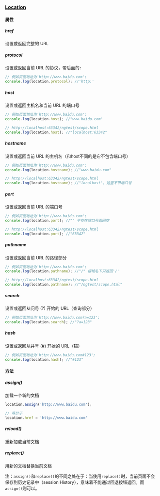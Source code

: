 ### [Location](https://developer.mozilla.org/en-US/docs/Web/API/Location)

#### 属性

##### href

设置或返回完整的 URL

##### protocol

设置或返回当前 URL 的协议，带后面的`:`

```javascript
// 例如页面地址为'http://www.baidu.com';
console.log(location.protocol); //'http:'
```

##### host

设置或返回主机名和当前 URL 的端口号

```javascript
// 例如页面地址为'http://www.baidu.com';
console.log(location.host); //"www.baidu.com"

// http://localhost:63342/ngtest/scope.html
console.log(location.host); //"localhost:63342"
```

##### hostname

设置或返回当前 URL 的主机名（和host不同的是它不包含端口号）

```javascript
// 例如页面地址为'http://www.baidu.com';
console.log(location.hostname); //"www.baidu.com"

// http://localhost:63342/ngtest/scope.html
console.log(location.hostname); //"localhost"，这里不带端口号
```

##### port

设置或返回当前 URL 的端口号

```javascript
// 例如页面地址为'http://www.baidu.com';
console.log(location.port); //"" 不存在端口号返回空

// http://localhost:63342/ngtest/scope.html
console.log(location.port); //"63342"
```

##### pathname

设置或返回当前 URL 的路径部分

```javascript
// 例如页面地址为'http://www.baidu.com';
console.log(location.pathname); //"/" 根域名下只返回'/'

// http://localhost:63342/ngtest/scope.html
console.log(location.pathname); //"/ngtest/scope.html"
```

##### search

设置或返回从问号 (?) 开始的 URL（查询部分）

```javascript
// 例如页面地址为'http://www.baidu.com?a=123';
console.log(location.search); //"?a=123"
```

##### hash

设置或返回从井号 (#) 开始的 URL（锚）

```javascript
// 例如页面地址为'http://www.baidu.com#123';
console.log(location.hash); //"#123"
```

#### 方法

##### assign()

加载一个新的文档

```javascript
location.assign('http://www.baidu.com');

// 等价于
location.href = 'http://www.baidu.com'
```

##### reload()

重新加载当前文档

##### replace()

用新的文档替换当前文档

注：`assign()`和`replace()`的不同之处在于：当使用`replace()`时，当前页面不会保存到历史记录中（session History），意味着不能通过回退按钮返回。而`assign()`则可以。

